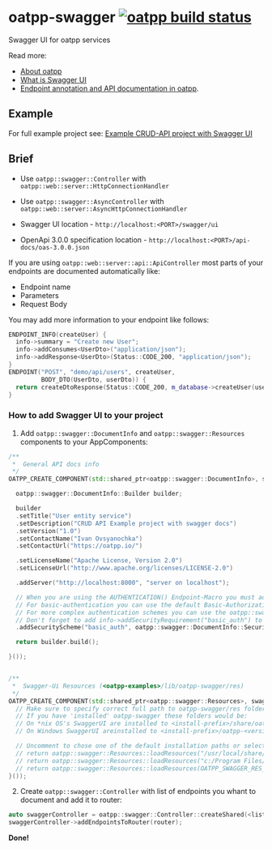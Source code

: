 # oatpp-swagger [![oatpp build status](https://dev.azure.com/lganzzzo/lganzzzo/_apis/build/status/oatpp.oatpp-swagger)](https://dev.azure.com/lganzzzo/lganzzzo/_build?definitionId=2)
Swagger UI for oatpp services

Read more:
- [About oatpp](https://oatpp.io/)  
- [What is Swagger UI](https://swagger.io/tools/swagger-ui/)
- [Endpoint annotation and API documentation in oatpp](https://oatpp.io/docs/components/api-controller/#endpoint-annotation-and-api-documentation).

## Example

For full example project see: [Example CRUD-API project with Swagger UI](https://github.com/oatpp/example-crud)

## Brief

- Use ```oatpp::swagger::Controller``` with ```oatpp::web::server::HttpConnectionHandler```
- Use ```oatpp::swagger::AsyncController``` with ```oatpp::web::server::AsyncHttpConnectionHandler```

- Swagger UI location - ```http://localhost:<PORT>/swagger/ui```
- OpenApi 3.0.0 specification location - ```http://localhost:<PORT>/api-docs/oas-3.0.0.json```

If you are using ```oatpp::web::server::api::ApiController``` most parts of your endpoints are documented automatically like:

- Endpoint name
- Parameters
- Request Body

You may add more information to your endpoint like follows:

```c++
ENDPOINT_INFO(createUser) {
  info->summary = "Create new User";
  info->addConsumes<UserDto>("application/json");
  info->addResponse<UserDto>(Status::CODE_200, "application/json");
}
ENDPOINT("POST", "demo/api/users", createUser,
         BODY_DTO(UserDto, userDto)) {
  return createDtoResponse(Status::CODE_200, m_database->createUser(userDto));
}
```

### How to add Swagger UI to your project

1) Add ```oatpp::swagger::DocumentInfo``` and ```oatpp::swagger::Resources``` components to your AppComponents:

```c++
/**
 *  General API docs info
 */
OATPP_CREATE_COMPONENT(std::shared_ptr<oatpp::swagger::DocumentInfo>, swaggerDocumentInfo)([] {

  oatpp::swagger::DocumentInfo::Builder builder;

  builder
  .setTitle("User entity service")
  .setDescription("CRUD API Example project with swagger docs")
  .setVersion("1.0")
  .setContactName("Ivan Ovsyanochka")
  .setContactUrl("https://oatpp.io/")

  .setLicenseName("Apache License, Version 2.0")
  .setLicenseUrl("http://www.apache.org/licenses/LICENSE-2.0")

  .addServer("http://localhost:8000", "server on localhost");

  // When you are using the AUTHENTICATION() Endpoint-Macro you must add an SecurityScheme object (https://swagger.io/specification/#securitySchemeObject)
  // For basic-authentication you can use the default Basic-Authorization-Security-Scheme like this
  // For more complex authentication schemes you can use the oatpp::swagger::DocumentInfo::SecuritySchemeBuilder builder
  // Don't forget to add info->addSecurityRequirement("basic_auth") to your ENDPOINT_INFO() Macro!
  .addSecurityScheme("basic_auth", oatpp::swagger::DocumentInfo::SecuritySchemeBuilder::DefaultBasicAuthorizationSecurityScheme());

  return builder.build();

}());


/**
 *  Swagger-Ui Resources (<oatpp-examples>/lib/oatpp-swagger/res)
 */
OATPP_CREATE_COMPONENT(std::shared_ptr<oatpp::swagger::Resources>, swaggerResources)([] {
  // Make sure to specify correct full path to oatpp-swagger/res folder !!!
  // If you have 'installed' oatpp-swagger these folders would be:
  // On *nix OS's SwaggerUI are installed to <install-prefix>/share/oatpp-<version>/oatpp-swagger/res/ (with <install-prefix> defaulting /usr/local).
  // On Windows SwaggerUI areinstalled to <install-prefix>/oatpp-<version>/res/ (with <install-prefix> defaulting to "c:/Program Files/${PROJECT_NAME}")

  // Uncomment to chose one of the default installation paths or select your own:
  // return oatpp::swagger::Resources::loadResources("/usr/local/share/oatpp-1.2.5/oatpp-swagger/res");
  // return oatpp::swagger::Resources::loadResources("c:/Program Files/oatpp-swagger/oatpp-1.2.5/res");  
  // return oatpp::swagger::Resources::loadResources(OATPP_SWAGGER_RES_PATH);
}());

```

2) Create ```oatpp::swagger::Controller``` with list of endpoints you whant to document and add it to router:

```c++
auto swaggerController = oatpp::swagger::Controller::createShared(<list-of-endpoints-to-document>);
swaggerController->addEndpointsToRouter(router);
```

**Done!**
